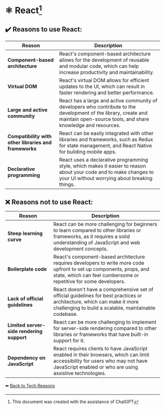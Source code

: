 # ⚛️ React[^1]

## ✔️ Reasons to use React:

| Reason      | Description |
| ----------- | ----------- |
|**Component-based architecture**|React's component-based architecture allows for the development of reusable and modular code, which can help increase productivity and maintainability.|
|**Virtual DOM**|React's virtual DOM allows for efficient updates to the UI, which can result in faster rendering and better performance.|
|**Large and active community**|React has a large and active community of developers who contribute to the development of the library, create and maintain open-source tools, and share knowledge and resources.|
|**Compatibility with other libraries and frameworks**|React can be easily integrated with other libraries and frameworks, such as Redux for state management, and React Native for building mobile apps.|
|**Declarative programming**|React uses a declarative programming style, which makes it easier to reason about your code and to make changes to your UI without worrying about breaking things.|

## ❌ Reasons not to use React:

| Reason      | Description |
| ----------- | ----------- |
|**Steep learning curve**|React can be more challenging for beginners to learn compared to other libraries or frameworks, as it requires a solid understanding of JavaScript and web development concepts.|
|**Boilerplate code**|React's component-based architecture requires developers to write more code upfront to set up components, props, and state, which can feel cumbersome or repetitive for some developers.|
|**Lack of official guidelines**|React doesn't have a comprehensive set of official guidelines for best practices or architecture, which can make it more challenging to build a scalable, maintainable codebase.|
|**Limited server-side rendering support**|React can be more challenging to implement for server-side rendering compared to other libraries or frameworks that have built-in support for it.|
|**Dependency on JavaScript**|React requires clients to have JavaScript enabled in their browsers, which can limit accessibility for users who may not have JavaScript enabled or who are using assistive technologies.|

⬅️ [Back to Tech Reasons](./tech-stack-reasons.md)

[^1]: This document was created with the assistance of ChatGPT
